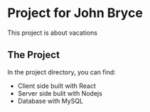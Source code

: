 # Project for John Bryce 

This project is about vacations

## The Project

In the project directory, you can find:

- Client side built with React
- Server side bulit with Nodejs
- Database with MySQL
